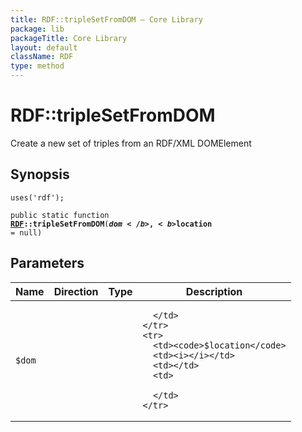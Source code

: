 ```yaml
---
title: RDF::tripleSetFromDOM — Core Library
package: lib
packageTitle: Core Library
layout: default
className: RDF
type: method
---
```


# RDF::tripleSetFromDOM

Create a new set of triples from an RDF/XML DOMElement

## Synopsis

<code>uses('rdf');</code>

<code>public static function <b><a href="RDF">RDF</a>::tripleSetFromDOM</b>(<b>$dom</b>, <b>$location</b> = null)</code>

## Parameters

<table>
  <thead>
    <tr>
      <th>Name</th>
      <th>Direction</th>
      <th>Type</th>
      <th>Description</th>
    </tr>
  </thead>
  <tbody>
    <tr>
      <td><code>$dom</code>
      <td><i></i></td>
      <td></td>
      <td>

      </td>
    </tr>
    <tr>
      <td><code>$location</code>
      <td><i></i></td>
      <td></td>
      <td>

      </td>
    </tr>
  </tbody>
</table>

